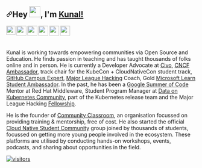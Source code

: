 <article class="markdown-body entry-content container-lg f5" itemprop="text"><h2 dir="auto"><a id="user-content-hey--im-kunal" class="anchor" aria-hidden="true" href="#hey--im-kunal"><svg class="octicon octicon-link" viewBox="0 0 16 16" version="1.1" width="16" height="16" aria-hidden="true"><path fill-rule="evenodd" d="M7.775 3.275a.75.75 0 001.06 1.06l1.25-1.25a2 2 0 112.83 2.83l-2.5 2.5a2 2 0 01-2.83 0 .75.75 0 00-1.06 1.06 3.5 3.5 0 004.95 0l2.5-2.5a3.5 3.5 0 00-4.95-4.95l-1.25 1.25zm-4.69 9.64a2 2 0 010-2.83l2.5-2.5a2 2 0 012.83 0 .75.75 0 001.06-1.06 3.5 3.5 0 00-4.95 0l-2.5 2.5a3.5 3.5 0 004.95 4.95l1.25-1.25a.75.75 0 00-1.06-1.06l-1.25 1.25a2 2 0 01-2.83 0z"></path></svg></a>Hey <a target="_blank" rel="noopener noreferrer" href="https://github.com/TheDudeThatCode/TheDudeThatCode/blob/master/Assets/Hi.gif"><img src="https://github.com/TheDudeThatCode/TheDudeThatCode/raw/master/Assets/Hi.gif" width="29px" style="max-width: 100%;"></a>, I'm <a href="https://bio.link/kunalk" rel="nofollow">Kunal!</a></h2>
<a href="https://www.linkedin.com/in/kunal-kushwaha/" rel="nofollow">
  <img align="left" width="24px" src="https://camo.githubusercontent.com/8c244a7a7b8a6e767d241c9a6c5e1b5e13ea693770c52bbc3fe564ba4044a4c9/68747470733a2f2f63646e2d69636f6e732d706e672e666c617469636f6e2e636f6d2f3531322f3137342f3137343835372e706e67" data-canonical-src="https://cdn-icons-png.flaticon.com/512/174/174857.png" style="max-width: 100%;">
</a>
<a href="https://twitter.com/kunalstwt" rel="nofollow">
  <img align="left" width="26px" src="https://camo.githubusercontent.com/a579ecf0b6e9928bb8671f86b378d8dc9447ce874cfa6be6ddc7450a6f2d7b0f/68747470733a2f2f6c6f676f646f776e6c6f61642e6f72672f77702d636f6e74656e742f75706c6f6164732f323031342f30392f747769747465722d6c6f676f2d362e706e67" data-canonical-src="https://logodownload.org/wp-content/uploads/2014/09/twitter-logo-6.png" style="max-width: 100%;">
</a>
<a href="mailto:kunalkushwaha453@gmail.com">
  <img align="left" width="26px" src="https://camo.githubusercontent.com/898db73904e0e8df853ab6cb78b06b92295417dfd04cca73c3745e0b717455ad/68747470733a2f2f63646e2d69636f6e732d706e672e666c617469636f6e2e636f6d2f3531322f3238312f3238313736392e706e67" data-canonical-src="https://cdn-icons-png.flaticon.com/512/281/281769.png" style="max-width: 100%;">
</a>
<a href="https://www.youtube.com/channel/UCBGOUQHNNtNGcGzVq5rIXjw" rel="nofollow">
  <img align="left" width="26px" src="https://camo.githubusercontent.com/9850c8b384d81160ae0c938699233a9756aa0296e630a13d3ea4269b80c9b721/68747470733a2f2f692e70696e696d672e636f6d2f6f726967696e616c732f34362f30322f63622f34363032636263313839363764613963316562613734353239303563643939622e706e67" data-canonical-src="https://i.pinimg.com/originals/46/02/cb/4602cbc18967da9c1eba7452905cd99b.png" style="max-width: 100%;">
</a>
<a href="https://kunalkushwaha.com" rel="nofollow">
  <img align="left" width="26px" src="https://camo.githubusercontent.com/1733971dd4cbd0a50afddd9129ff189d9ae79c108eb1c75d31c2e8a10034bac8/68747470733a2f2f63646e2e686173686e6f64652e636f6d2f7265732f686173686e6f64652f696d6167652f75706c6f61642f76313631313930323437333338332f4344794175547937352e706e673f6175746f3d636f6d7072657373" data-canonical-src="https://cdn.hashnode.com/res/hashnode/image/upload/v1611902473383/CDyAuTy75.png?auto=compress" style="max-width: 100%;">
</a>
<a href="https://www.instagram.com/kunalsig/" rel="nofollow">
  <img align="left" width="26px" src="https://camo.githubusercontent.com/c675a744c9ed164d23975996597f0b75e65cf5094fddde41c24f6854c39a05a0/68747470733a2f2f75706c6f61642e77696b696d656469612e6f72672f77696b6970656469612f636f6d6d6f6e732f7468756d622f612f61352f496e7374616772616d5f69636f6e2e706e672f3130323470782d496e7374616772616d5f69636f6e2e706e67" data-canonical-src="https://upload.wikimedia.org/wikipedia/commons/thumb/a/a5/Instagram_icon.png/1024px-Instagram_icon.png" style="max-width: 100%;">
</a>
<br>
<br>
<p dir="auto"><a target="_blank" rel="noopener noreferrer" href="https://camo.githubusercontent.com/b4538f92df35bf84aa91954b7d4206788d8530998856adcde027729a99fb3395/68747470733a2f2f692e6962622e636f2f463338463231522f4c696e6b6564496e2e6a7067"><img src="https://camo.githubusercontent.com/b4538f92df35bf84aa91954b7d4206788d8530998856adcde027729a99fb3395/68747470733a2f2f692e6962622e636f2f463338463231522f4c696e6b6564496e2e6a7067" alt="" data-canonical-src="https://i.ibb.co/F38F21R/LinkedIn.jpg" style="max-width: 100%;"></a></p>
<p dir="auto">Kunal is working towards empowering communities via Open Source and Education. He finds passion in teaching and has taught thousands of folks online and in person. He is currently a Developer Advocate at <a href="https://www.civo.com" rel="nofollow">Civo</a>, <a href="https://www.cncf.io/people/ambassadors/" rel="nofollow">CNCF Ambassador</a>, track chair for the KubeCon + CloudNativeCon student track, <a href="https://education.github.com/experts">GitHub Campus Expert</a>, <a href="https://mlh.io" rel="nofollow">Major League Hacking</a> Coach, Gold <a href="https://studentambassadors.microsoft.com" rel="nofollow">Microsoft Learn Student Ambassador</a>. In the past, he has been a <a href="https://summerofcode.withgoogle.com" rel="nofollow">Google Summer of Code</a> Mentor at Red Hat Middleware, Student Program Manager at <a href="https://dok.community" rel="nofollow">Data on Kubernetes Community</a>, part of the Kubernetes release team and the Major League Hacking <a href="https://fellowship.mlh.io" rel="nofollow">Fellowship</a>.</p>
<p dir="auto">He is the founder of <a href="https://www.commclassroom.org" rel="nofollow">Community Classroom</a>, an organisation focussed on providing training &amp; mentorship, free of cost. He also started the official <a href="https://twitter.com/CNCFStudents" rel="nofollow">Cloud Native Student Community</a> group joined by thousands of students, focussed on getting more young people involved in the ecosystem. These platforms are utilised by conducting hands-on workshops, events, podcasts, and sharing about opportunities in the field.</p>
<p dir="auto"><a target="_blank" rel="noopener noreferrer" href="https://camo.githubusercontent.com/3065fb76a2db00b0e808477d8447ca67059d6470442c76aab6bf413bcbc3c6c8/68747470733a2f2f76697369746f722d62616467652e6c616f62692e6963752f62616467653f706167655f69643d6b756e616c2d6b757368776168612e6b756e616c2d6b75736877616861"><img src="https://camo.githubusercontent.com/3065fb76a2db00b0e808477d8447ca67059d6470442c76aab6bf413bcbc3c6c8/68747470733a2f2f76697369746f722d62616467652e6c616f62692e6963752f62616467653f706167655f69643d6b756e616c2d6b757368776168612e6b756e616c2d6b75736877616861" alt="visitors" data-canonical-src="https://visitor-badge.laobi.icu/badge?page_id=kunal-kushwaha.kunal-kushwaha" style="max-width: 100%;"></a></p>
</article>
